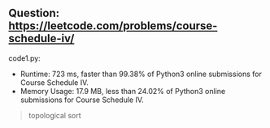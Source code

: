 ## Question: https://leetcode.com/problems/course-schedule-iv/

code1.py:
* Runtime: 723 ms, faster than 99.38% of Python3 online submissions for Course Schedule IV.
* Memory Usage: 17.9 MB, less than 24.02% of Python3 online submissions for Course Schedule IV.
> topological sort